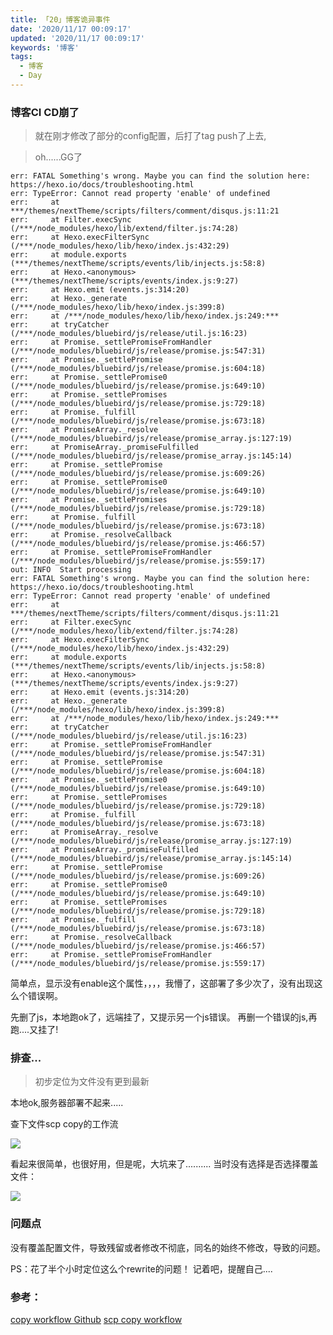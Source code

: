 ```yaml
---
title: 「20」博客诡异事件
date: '2020/11/17 00:09:17'
updated: '2020/11/17 00:09:17'
keywords: '博客'
tags:
  - 博客 
  - Day
---
```




### 博客CI CD崩了
>就在刚才修改了部分的config配置，后打了tag push了上去,

>oh......GG了


```
err: FATAL Something's wrong. Maybe you can find the solution here: https://hexo.io/docs/troubleshooting.html
err: TypeError: Cannot read property 'enable' of undefined
err:     at ***/themes/nextTheme/scripts/filters/comment/disqus.js:11:21
err:     at Filter.execSync (/***/node_modules/hexo/lib/extend/filter.js:74:28)
err:     at Hexo.execFilterSync (/***/node_modules/hexo/lib/hexo/index.js:432:29)
err:     at module.exports (***/themes/nextTheme/scripts/events/lib/injects.js:58:8)
err:     at Hexo.<anonymous> (***/themes/nextTheme/scripts/events/index.js:9:27)
err:     at Hexo.emit (events.js:314:20)
err:     at Hexo._generate (/***/node_modules/hexo/lib/hexo/index.js:399:8)
err:     at /***/node_modules/hexo/lib/hexo/index.js:249:***
err:     at tryCatcher (/***/node_modules/bluebird/js/release/util.js:16:23)
err:     at Promise._settlePromiseFromHandler (/***/node_modules/bluebird/js/release/promise.js:547:31)
err:     at Promise._settlePromise (/***/node_modules/bluebird/js/release/promise.js:604:18)
err:     at Promise._settlePromise0 (/***/node_modules/bluebird/js/release/promise.js:649:10)
err:     at Promise._settlePromises (/***/node_modules/bluebird/js/release/promise.js:729:18)
err:     at Promise._fulfill (/***/node_modules/bluebird/js/release/promise.js:673:18)
err:     at PromiseArray._resolve (/***/node_modules/bluebird/js/release/promise_array.js:127:19)
err:     at PromiseArray._promiseFulfilled (/***/node_modules/bluebird/js/release/promise_array.js:145:14)
err:     at Promise._settlePromise (/***/node_modules/bluebird/js/release/promise.js:609:26)
err:     at Promise._settlePromise0 (/***/node_modules/bluebird/js/release/promise.js:649:10)
err:     at Promise._settlePromises (/***/node_modules/bluebird/js/release/promise.js:729:18)
err:     at Promise._fulfill (/***/node_modules/bluebird/js/release/promise.js:673:18)
err:     at Promise._resolveCallback (/***/node_modules/bluebird/js/release/promise.js:466:57)
err:     at Promise._settlePromiseFromHandler (/***/node_modules/bluebird/js/release/promise.js:559:17)
out: INFO  Start processing
err: FATAL Something's wrong. Maybe you can find the solution here: https://hexo.io/docs/troubleshooting.html
err: TypeError: Cannot read property 'enable' of undefined
err:     at ***/themes/nextTheme/scripts/filters/comment/disqus.js:11:21
err:     at Filter.execSync (/***/node_modules/hexo/lib/extend/filter.js:74:28)
err:     at Hexo.execFilterSync (/***/node_modules/hexo/lib/hexo/index.js:432:29)
err:     at module.exports (***/themes/nextTheme/scripts/events/lib/injects.js:58:8)
err:     at Hexo.<anonymous> (***/themes/nextTheme/scripts/events/index.js:9:27)
err:     at Hexo.emit (events.js:314:20)
err:     at Hexo._generate (/***/node_modules/hexo/lib/hexo/index.js:399:8)
err:     at /***/node_modules/hexo/lib/hexo/index.js:249:***
err:     at tryCatcher (/***/node_modules/bluebird/js/release/util.js:16:23)
err:     at Promise._settlePromiseFromHandler (/***/node_modules/bluebird/js/release/promise.js:547:31)
err:     at Promise._settlePromise (/***/node_modules/bluebird/js/release/promise.js:604:18)
err:     at Promise._settlePromise0 (/***/node_modules/bluebird/js/release/promise.js:649:10)
err:     at Promise._settlePromises (/***/node_modules/bluebird/js/release/promise.js:729:18)
err:     at Promise._fulfill (/***/node_modules/bluebird/js/release/promise.js:673:18)
err:     at PromiseArray._resolve (/***/node_modules/bluebird/js/release/promise_array.js:127:19)
err:     at PromiseArray._promiseFulfilled (/***/node_modules/bluebird/js/release/promise_array.js:145:14)
err:     at Promise._settlePromise (/***/node_modules/bluebird/js/release/promise.js:609:26)
err:     at Promise._settlePromise0 (/***/node_modules/bluebird/js/release/promise.js:649:10)
err:     at Promise._settlePromises (/***/node_modules/bluebird/js/release/promise.js:729:18)
err:     at Promise._fulfill (/***/node_modules/bluebird/js/release/promise.js:673:18)
err:     at Promise._resolveCallback (/***/node_modules/bluebird/js/release/promise.js:466:57)
err:     at Promise._settlePromiseFromHandler (/***/node_modules/bluebird/js/release/promise.js:559:17)
```

简单点，显示没有enable这个属性，，，，我懵了，这部署了多少次了，没有出现这么个错误啊。

先删了js，本地跑ok了，远端挂了，又提示另一个js错误。
再删一个错误的js,再跑....又挂了!


### 排查...

>初步定位为文件没有更到最新

本地ok,服务器部署不起来.....

查下文件scp copy的工作流

![](https://raw.githubusercontent.com/crab21/Images/master/blog/\344\274\201\344\270\232\345\276\256\344\277\24120201117-000817@2x.png)

看起来很简单，也很好用，但是呢，大坑来了..........
当时没有选择是否选择覆盖文件：

![](https://raw.githubusercontent.com/crab21/Images/master/blog/\344\274\201\344\270\232\345\276\256\344\277\24120201117-001054@2x.png)

### 问题点

没有覆盖配置文件，导致残留或者修改不彻底，同名的始终不修改，导致的问题。

PS：花了半个小时定位这么个rewrite的问题！ 记着吧，提醒自己....

### 参考：
[copy workflow Github](https://github.com/appleboy/scp-action/blob/master/action.yml#L44)
[scp copy workflow](https://github.com/marketplace/actions/scp-files)